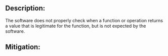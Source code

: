 ## Description:

The software does not properly check when a function or operation returns a value that is legitimate for the function, but is not expected by the software.



## Mitigation:
